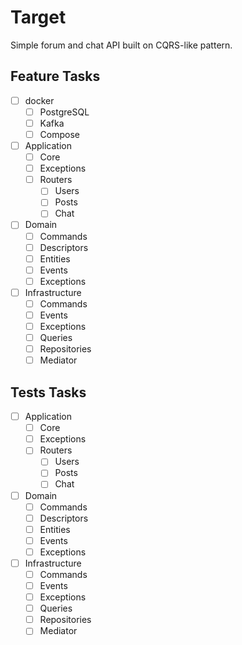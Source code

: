 # Target
  Simple forum and chat API built on CQRS-like pattern.

## Feature Tasks
- [ ] docker
  - [ ] PostgreSQL
  - [ ] Kafka
  - [ ] Compose
- [ ] Application
  - [ ] Core
  - [ ] Exceptions
  - [ ] Routers
    - [ ] Users
    - [ ] Posts
    - [ ] Chat
- [ ] Domain
  - [ ] Commands
  - [ ] Descriptors
  - [ ] Entities
  - [ ] Events
  - [ ] Exceptions
- [ ] Infrastructure
  - [ ] Commands
  - [ ] Events
  - [ ] Exceptions
  - [ ] Queries
  - [ ] Repositories
  - [ ] Mediator

## Tests Tasks
- [ ] Application
  - [ ] Core
  - [ ] Exceptions
  - [ ] Routers
    - [ ] Users
    - [ ] Posts
    - [ ] Chat
- [ ] Domain
  - [ ] Commands
  - [ ] Descriptors
  - [ ] Entities
  - [ ] Events
  - [ ] Exceptions
- [ ] Infrastructure
  - [ ] Commands
  - [ ] Events
  - [ ] Exceptions
  - [ ] Queries
  - [ ] Repositories
  - [ ] Mediator
